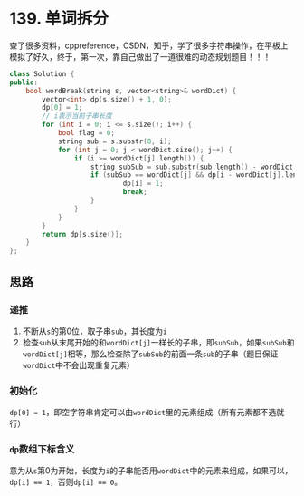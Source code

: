# 139. 单词拆分
查了很多资料，cppreference，CSDN，知乎，学了很多字符串操作，在平板上模拟了好久，终于，第一次，靠自己做出了一道很难的动态规划题目！！！

```c++
class Solution {
public:
    bool wordBreak(string s, vector<string>& wordDict) {
        vector<int> dp(s.size() + 1, 0);
        dp[0] = 1;
        // i表示当前子串长度
        for (int i = 0; i <= s.size(); i++) {
            bool flag = 0;
            string sub = s.substr(0, i);
            for (int j = 0; j < wordDict.size(); j++) {
                if (i >= wordDict[j].length()) {
                    string subSub = sub.substr(sub.length() - wordDict[j].length());
                    if (subSub == wordDict[j] && dp[i - wordDict[j].length()]) {
                            dp[i] = 1;
                            break;
                    }
                }  
            }
        }
        return dp[s.size()];
    }
};
```

## 思路
### 递推
1. 不断从`s`的第0位，取子串`sub`，其长度为`i`
2. 检查`sub`从末尾开始的和`wordDict[j]`一样长的子串，即`subSub`，如果`subSub`和`wordDict[j]`相等，那么检查除了`subSub`的前面一条`sub`的子串（题目保证`wordDict`中不会出现重复元素）

### 初始化
`dp[0] = 1`，即空字符串肯定可以由`wordDict`里的元素组成（所有元素都不选就行）

### `dp`数组下标含义
意为从`s`第0为开始，长度为`i`的子串能否用`wordDict`中的元素来组成，如果可以，`dp[i] == 1`，否则`dp[i] == 0`。